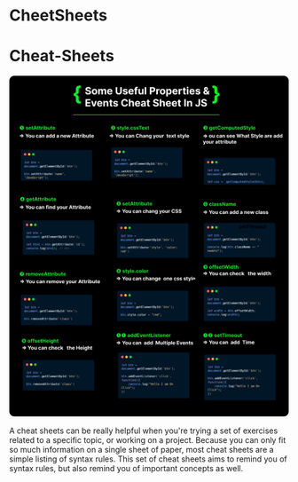 # CheetSheets
# Cheat-Sheets

<p align="center">
  <img src="CheatSheet.png">
</p>

A cheat sheets can be really helpful when you're trying a set of exercises related to a specific topic, or working on a project.
Because you can only fit so much information on a single sheet of paper, most cheat sheets are a simple listing of syntax rules.
This set of cheat sheets aims to remind you of syntax rules, but also remind you of important concepts as well.
